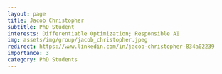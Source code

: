 ```yaml
---
layout: page
title: Jacob Christopher
subtitle: PhD Student
interests: Differentiable Optimization; Responsible AI
img: assets/img/group/jacob_christopher.jpeg
redirect: https://www.linkedin.com/in/jacob-christopher-834a02239
importance: 3
category: PhD Students
---
```

